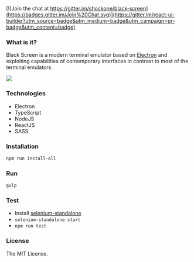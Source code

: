 [![Join the chat at https://gitter.im/shockone/black-screen](https://badges.gitter.im/Join%20Chat.svg)](https://gitter.im/react-ui-builder?utm_source=badge&utm_medium=badge&utm_campaign=pr-badge&utm_content=badge)

### What is it?

Black Screen is a modern terminal emulator based on [Electron](http://electron.atom.io/) and exploiting
capabilities of contemporary interfaces in contrast to most of the terminal emulators.

![](https://dl.dropboxusercontent.com/spa/dlqheu39w0arg9q/ucvbthot.png)

### Technologies

* Electron
* TypeScript
* NodeJS
* ReactJS
* SASS

### Installation

```bash
npm run install-all
```

### Run

```bash
gulp
```

### Test

* Install [selenium-standalone](https://github.com/vvo/selenium-standalone)
* `selenium-standalone start`
* `npm run test`

### License

The MIT License.
